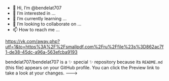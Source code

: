 - 👋 Hi, I’m @bendelat707
- 👀 I’m interested in ...
- 🌱 I’m currently learning ...
- 💞️ I’m looking to collaborate on ...
- 📫 How to reach me ...

https://vk.com/away.php?utf=1&to=https%3A%2F%2Fsmallpdf.com%2Fru%2Ffile%23s%3D862ac7f1-de38-45dc-a96a-563efcba9193

bendelat707/bendelat707 is a ✨ special ✨ repository because its `README.md` (this file) appears on your GitHub profile.
You can click the Preview link to take a look at your changes.
--->
